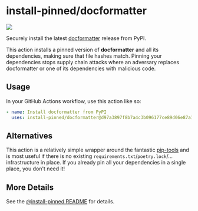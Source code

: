

# install-pinned/docformatter

![](https://shields.io/badge/python-3.7%20%7C%203.8%20%7C%203.9%20%7C%203.10%20%7C%203.11-blue)

Securely install the latest [docformatter](https://pypi.org/project/docformatter/) release from PyPI.

This action installs a pinned version of **docformatter** and all its dependencies,         making sure that file hashes match. Pinning your dependencies stops supply chain attacks where an adversary         replaces docformatter or one of its dependencies with malicious code.

## Usage

In your GitHub Actions workflow, use this action like so:

```yaml
- name: Install docformatter from PyPI
  uses: install-pinned/docformatter@d97a3897f8b7a4c3b096177ce89d06e87a127006  # 1.5.0
```

## Alternatives

This action is a relatively simple wrapper around the fantastic [pip-tools](https://pip-tools.rtfd.io)         and is most useful if there is no existing `requirements.txt`/`poetry.lock`/... infrastructure in place.         If you already pin all your dependencies in a single place, you don't need it!

## More Details

See the [@install-pinned README](https://github.com/install-pinned) for details.
